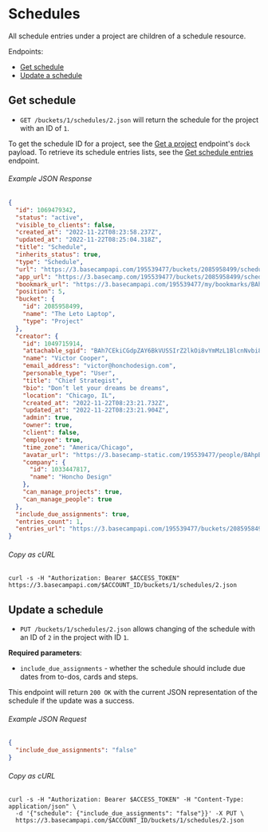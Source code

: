 Schedules
=========

All schedule entries under a project are children of a schedule resource.

Endpoints:

- [Get schedule](#get-schedule)
- [Update a schedule](#update-a-schedule)


Get schedule
------------

* `GET /buckets/1/schedules/2.json` will return the schedule for the project with an ID of `1`.

To get the schedule ID for a project, see the [Get a project][1] endpoint's `dock` payload. To retrieve its schedule entries lists, see the [Get schedule entries][2] endpoint.

###### Example JSON Response
<!-- START GET /buckets/1/schedules/2.json -->
```json
{
  "id": 1069479342,
  "status": "active",
  "visible_to_clients": false,
  "created_at": "2022-11-22T08:23:58.237Z",
  "updated_at": "2022-11-22T08:25:04.318Z",
  "title": "Schedule",
  "inherits_status": true,
  "type": "Schedule",
  "url": "https://3.basecampapi.com/195539477/buckets/2085958499/schedules/1069479342.json",
  "app_url": "https://3.basecamp.com/195539477/buckets/2085958499/schedules/1069479342",
  "bookmark_url": "https://3.basecampapi.com/195539477/my/bookmarks/BAh7CEkiCGdpZAY6BkVUSSIuZ2lkOi8vYmMzL1JlY29yZGluZy8xMDY5NDc5MzQyP2V4cGlyZXNfaW4GOwBUSSIMcHVycG9zZQY7AFRJIg1yZWFkYWJsZQY7AFRJIg9leHBpcmVzX2F0BjsAVDA=--c25a35abffcd11650599ed79c2b7aa7b62c72a60.json",
  "position": 5,
  "bucket": {
    "id": 2085958499,
    "name": "The Leto Laptop",
    "type": "Project"
  },
  "creator": {
    "id": 1049715914,
    "attachable_sgid": "BAh7CEkiCGdpZAY6BkVUSSIrZ2lkOi8vYmMzL1BlcnNvbi8xMDQ5NzE1OTE0P2V4cGlyZXNfaW4GOwBUSSIMcHVycG9zZQY7AFRJIg9hdHRhY2hhYmxlBjsAVEkiD2V4cGlyZXNfYXQGOwBUMA==--ff006accb6e013cca785190fa38f42c091d24f1e",
    "name": "Victor Cooper",
    "email_address": "victor@honchodesign.com",
    "personable_type": "User",
    "title": "Chief Strategist",
    "bio": "Don’t let your dreams be dreams",
    "location": "Chicago, IL",
    "created_at": "2022-11-22T08:23:21.732Z",
    "updated_at": "2022-11-22T08:23:21.904Z",
    "admin": true,
    "owner": true,
    "client": false,
    "employee": true,
    "time_zone": "America/Chicago",
    "avatar_url": "https://3.basecamp-static.com/195539477/people/BAhpBMpkkT4=--5520caeec1845b5090bbfc993ffe8eca8d138e14/avatar?v=1",
    "company": {
      "id": 1033447817,
      "name": "Honcho Design"
    },
    "can_manage_projects": true,
    "can_manage_people": true
  },
  "include_due_assignments": true,
  "entries_count": 1,
  "entries_url": "https://3.basecampapi.com/195539477/buckets/2085958499/schedules/1069479342/entries.json"
}
```
<!-- END GET /buckets/1/schedules/2.json -->
###### Copy as cURL

``` shell
curl -s -H "Authorization: Bearer $ACCESS_TOKEN" https://3.basecampapi.com/$ACCOUNT_ID/buckets/1/schedules/2.json
```

Update a schedule
-----------------------

* `PUT /buckets/1/schedules/2.json` allows changing of the schedule with an ID of `2` in the project with ID `1`.

**Required parameters**:

* `include_due_assignments` - whether the schedule should include due dates from to-dos, cards and steps.

This endpoint will return `200 OK` with the current JSON representation of the schedule if the update was a success.

###### Example JSON Request

``` json
{
  "include_due_assignments": "false"
}
```

###### Copy as cURL

``` shell
curl -s -H "Authorization: Bearer $ACCESS_TOKEN" -H "Content-Type: application/json" \
  -d '{"schedule": {"include_due_assignments": "false"}}' -X PUT \
  https://3.basecampapi.com/$ACCOUNT_ID/buckets/1/schedules/2.json
```


[1]: https://github.com/basecamp/bc3-api/blob/master/sections/projects.md#get-a-project
[2]: https://github.com/basecamp/bc3-api/blob/master/sections/schedule_entries.md#get-schedule-entries
[3]: https://github.com/basecamp/bc3-api/blob/master/sections/recordings.md#trash-a-recording
